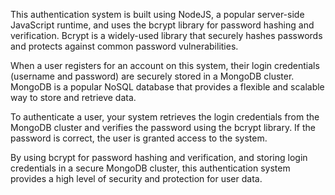 This authentication system is built using NodeJS, a popular server-side JavaScript runtime, and uses the bcrypt library for password hashing and verification. Bcrypt is a widely-used library that securely hashes passwords and protects against common password vulnerabilities.

When a user registers for an account on this system, their login credentials (username and password) are securely stored in a MongoDB cluster. MongoDB is a popular NoSQL database that provides a flexible and scalable way to store and retrieve data.

To authenticate a user, your system retrieves the login credentials from the MongoDB cluster and verifies the password using the bcrypt library. If the password is correct, the user is granted access to the system.

By using bcrypt for password hashing and verification, and storing login credentials in a secure MongoDB cluster, this authentication system provides a high level of security and protection for user data.
